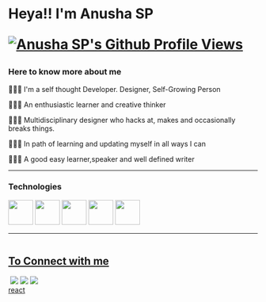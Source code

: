 <!DOCTYPE html>
<html lang="en">
<head>
    <meta charset="UTF-8">
    <meta http-equiv="X-UA-Compatible" content="IE=edge">
    <meta name="viewport" content="width=device-width, initial-scale=1.0">
    
</head>
<body>
    <h1>Heya!! I'm Anusha SP <p><a target="_blank" rel="noopener noreferrer" href="https://komarev.com/ghpvc/?username=anushasp07"><img src="https://komarev.com/ghpvc/?username=anushasp07" alt="Anusha SP's Github Profile Views" data-canonical-src="https://komarev.com/ghpvc/?username=anushasp07" style="max-width: 100%;"></a></p></h1>
    <h3>Here to know more about me</h3>
    <p>💁🏻‍♀️ I'm a self thought Developer. Designer, Self-Growing Person</p>
    <p>💁🏻‍♀️ An enthusiastic learner and creative thinker</p>
    <p>💁🏻‍♀️ Multidisciplinary designer who hacks at, makes and occasionally breaks things.</p>
    <p>💁🏻‍♀️ In path of learning and updating myself in all ways I can</p>
    <p>💁🏻‍♀️ A good easy learner,speaker and well defined writer</p>
  <hr>
    <h3>Technologies</h3>
    <div>
      <img height="50" src="https://camo.githubusercontent.com/7911c53f2f66424f2e58d69d4fcff2bc050458b5ac86115ba2c8b70fcb0ffa01/68747470733a2f2f75706c6f61642e77696b696d656469612e6f72672f77696b6970656469612f636f6d6d6f6e732f7468756d622f362f36312f48544d4c355f6c6f676f5f616e645f776f72646d61726b2e7376672f3132303070782d48544d4c355f6c6f676f5f616e645f776f72646d61726b2e7376672e706e67"" alt="">
       <img height="50" src="https://camo.githubusercontent.com/b0745d9f9424ad49736f50b62bac4da0ebb61b3e0d48a25ddcf829b7a797d149/68747470733a2f2f75706c6f61642e77696b696d656469612e6f72672f77696b6970656469612f636f6d6d6f6e732f7468756d622f392f39392f556e6f6666696369616c5f4a6176615363726970745f6c6f676f5f322e7376672f32323070782d556e6f6666696369616c5f4a6176615363726970745f6c6f676f5f322e7376672e706e67" alt="">
       <img height="50" src="https://img.shields.io/badge/Java-ED8B00?style=for-the-badge&logo=java&logoColor=white" alt="">
       <img height="50" src="https://camo.githubusercontent.com/b24794bf48946ae7053e015da9a19047d087b19d43cb1aff6f89341cc34e1dd4/68747470733a2f2f75706c6f61642e77696b696d656469612e6f72672f77696b6970656469612f636f6d6d6f6e732f642f64352f435353335f6c6f676f5f616e645f776f72646d61726b2e737667" alt="">
       <img height="50" src="https://camo.githubusercontent.com/f4bae627d4751f04376f2fa308f7dc8e576ca891d03713b9ff1c71d643dc18b2/68747470733a2f2f75706c6f61642e77696b696d656469612e6f72672f77696b6970656469612f636f6d6d6f6e732f7468756d622f392f39362f536173735f4c6f676f5f436f6c6f722e7376672f3132303070782d536173735f4c6f676f5f436f6c6f722e7376672e706e67" alt="">
    </div>
    <hr>
    <a href="https://github.com/jstrieb/github-stats">
<p><img src="https://github-readme-stats.vercel.app/api?username=AnushaSP07" alt="" style="max-width: 100%;">
    <div>
    </div>
        <h2>To Connect with me</h2>
        <div>
       <a href="https://twitter.com/AnushaSP07"><img src="https://img.shields.io/badge/Twitter-1DA1F2?style=for-the-badge&logo=twitter&logoColor=white" alt=""></a>
        <a href="https://github.com/AnushaSP07"><img src="https://img.shields.io/badge/GitHub-100000?style=for-the-badge&logo=github&logoColor=white"></a>
        <a href="https://www.linkedin.com/in/anjana-7532b8221/"><img src="https://img.shields.io/badge/LinkedIn-0077B5?style=for-the-badge&logo=linkedin&logoColor=white"></a>
        <a href="https://www.quora.com/profile/Tina-2841"><img src="https://img.shields.io/badge/Quora-%23B92B27.svg?&style=for-the-badge&logo=Quora&logoColor=white"></a>
        </div>
        <a href ="https://codesandbox.io/s/lesson-5-sandbox-cpy49?file=/src/App.js">react </a>
</body>
</html>
